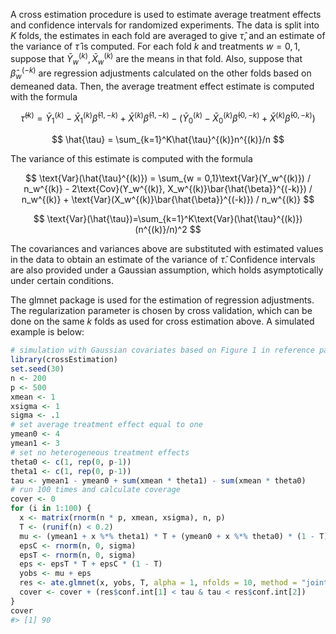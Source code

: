 
<!-- README.md is generated from README.Rmd. Please edit that file -->

A cross estimation procedure is used to estimate average treatment
effects and confidence intervals for randomized experiments. The data is
split into $K$ folds, the estimates in each fold are averaged to give
$\hat{\tau}$, and an estimate of the variance of $\hat{\tau}$ is
computed. For each fold $k$ and treatments $w = 0, 1$, suppose that
$\bar{Y}_w^{(k)}, \bar{X}_w^{(k)}$ are the means in that fold. Also,
suppose that $\hat{\beta}_w^{(-k)}$ are regression adjustments
calculated on the other folds based on demeaned data. Then, the average
treatment effect estimate is computed with the formula

$$ \hat{\tau}^{(k)} = \bar{Y}_1^{(k)} - \bar{X}_1^{(k)}\hat{\beta}^{(1,-k)} + \bar{X}^{(k)}\hat{\beta}^{(1,-k)} - (\bar{Y}_0^{(k)} - \bar{X}_0^{(k)}\hat{\beta}^{(0,-k)} + \bar{X}^{(k)}\hat{\beta}^{(0,-k)}) $$

$$ \hat{\tau} = \sum_{k=1}^K\hat{\tau}^{(k)}n^{(k)}/n $$

The variance of this estimate is computed with the formula

$$ \text{Var}(\hat{\tau}^{(k)}) = \sum_{w = 0,1}\text{Var}(Y_w^{(k)}) / n_w^{(k)} - 2\text{Cov}(Y_w^{(k)}, X_w^{(k)}\bar{\hat{\beta}}^{(-k)}) / n_w^{(k)} + \text{Var}(X_w^{(k)}\bar{\hat{\beta}}^{(-k)}) / n_w^{(k)} $$

$$ \text{Var}(\hat{\tau})=\sum_{k=1}^K\text{Var}(\hat{\tau}^{(k)})(n^{(k)}/n)^2 $$

The covariances and variances above are substituted with estimated
values in the data to obtain an estimate of the variance of
$\hat{\tau}$. Confidence intervals are also provided under a Gaussian
assumption, which holds asymptotically under certain conditions.

The glmnet package is used for the estimation of regression adjustments.
The regularization parameter is chosen by cross validation, which can be
done on the same $k$ folds as used for cross estimation above. A
simulated example is below:

``` r
# simulation with Gaussian covariates based on Figure 1 in reference paper
library(crossEstimation)
set.seed(30)
n <- 200
p <- 500
xmean <- 1
xsigma <- 1
sigma <- .1
# set average treatment effect equal to one
ymean0 <- 4
ymean1 <- 3
# set no heterogeneous treatment effects
theta0 <- c(1, rep(0, p-1))
theta1 <- c(1, rep(0, p-1))
tau <- ymean1 - ymean0 + sum(xmean * theta1) - sum(xmean * theta0)
# run 100 times and calculate coverage
cover <- 0
for (i in 1:100) {
  x <- matrix(rnorm(n * p, xmean, xsigma), n, p)
  T <- (runif(n) < 0.2)
  mu <- (ymean1 + x %*% theta1) * T + (ymean0 + x %*% theta0) * (1 - T)
  epsC <- rnorm(n, 0, sigma)
  epsT <- rnorm(n, 0, sigma)
  eps <- epsT * T + epsC * (1 - T)
  yobs <- mu + eps
  res <- ate.glmnet(x, yobs, T, alpha = 1, nfolds = 10, method = "joint", lambda.choice = "lambda.min")
  cover <- cover + (res$conf.int[1] < tau & tau < res$conf.int[2])
}
cover
#> [1] 90
```
